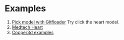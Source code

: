 # Examples

1. [Pick model with Gltfloader](https://abi-web-apps.github.io/) Try click the heart model.
2. [Medtech Heart](https://uoa-heart-mechanics-research.github.io/medtech-heart/)
3. [Copper3d examples](https://linkungao.github.io/copper3d_examples/)
